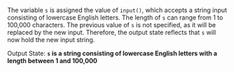 The variable `s` is assigned the value of `input()`, which accepts a string input consisting of lowercase English letters. The length of `s` can range from 1 to 100,000 characters. The previous value of `s` is not specified, as it will be replaced by the new input. Therefore, the output state reflects that `s` will now hold the new input string.

Output State: **`s` is a string consisting of lowercase English letters with a length between 1 and 100,000**